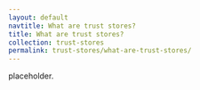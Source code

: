 ```yaml
---
layout: default
navtitle: What are trust stores?
title: What are trust stores?
collection: trust-stores
permalink: trust-stores/what-are-trust-stores/
---
```

placeholder.
